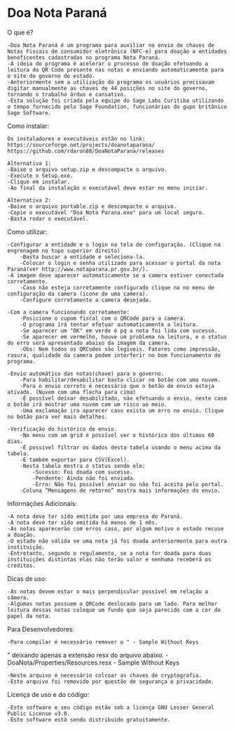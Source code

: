 ﻿# Doa Nota Paraná

O que é?

	-Doa Nota Paraná é um programa para auxiliar no envio de chaves de Notas Fiscais de consumidor eletrônica (NFC-e) para doação a entidades beneficentes cadastradas no programa Nota Paraná. 
	-A ideia do programa é acelerar o processo de doação efetuando a leitura do QR Code presente nas notas e enviando automaticamente para o site do governo do estado. 
	-Anteriormente sem a utilização do programa os usuários precisavam digitar manualmente as chaves de 44 posições no site do governo, tornando o trabalho árduo e cansativo. 
	-Esta solução foi criada pela equipe do Sage Labs Curitiba utilizando o tempo fornecido pelo Sage Foundation, funcionários do gupo britânico Sage Software.

Como instalar:

	Os instaladores e executáveis estão no link:
	https://sourceforge.net/projects/doanotaparana/
	https://github.com/rdaron88/DoaNotaParana/releases

	Alternativa 1:
	-Baixe o arquivo setup.zip e descompacte o arquivo.
	-Execute o Setup.exe.
	-Clique em instalar.
	-Ao final da instalação o executável deve estar no menu iniciar.
	
	Alternativa 2:
	-Baixe o arquivo portable.zip e descompacte o arquivo.
	-Copie o executável "Doa Nota Parana.exe" para um local seguro.
	-Basta rodar o executável.

Como utilizar:
	
	-Configurar a entidade e o login na tela de configuração. (Clique na engrenagem no topo superior direito)
		-Basta buscar a entidade e seleciona-la.
		-Colocar o login e senha utilizado para acessar o portal da nota Paraná(ver http://www.notaparana.pr.gov.br/).
	-A imagem deve aparecer automaticamente se a camera estiver conectada corretamente. 	
		-Caso não esteja corretamente configurado clique na no menu de configuração da camera (icone de uma camera).
		-Configure corretamente a camera desejada.

	-Com a camera funcionando corretamente:
		-Posicione o cupom fiscal com o QRCode para a camera.
		-O programa irá tentar efetuar automaticamente a leitura.
		-Se aparecer um "OK" em verde é pq a nota foi lida com sucesso.
		-Se aparecer em vermelho, houve um problema na leitura, e o status do erro será apresentado abaixo da imagem da camera.
		-Obs: Nem todos os QRCodes são legiveis. Fatores como impressão, rasura, qualidade da camera podem interferir no bom funcionamento do programa.

	-Envio automático das notas(chave) para o governo.
		-Para habilitar/desabilitar basta clicar no botão com uma nuvem.
		-Para o envio correto é necessário que o botão de envio esteja ativado. (Nuvem com uma flecha para cima)
		-É possível deixar desabilitado, não efetuando o envio, neste caso o botão irá mostrar uma nuvem com um risco ao meio.
		-Uma exclamação ira aparecer caso exista um erro no envio. Clique no botão para ver mais detalhes.

	-Verificação do histórico de envio.
		-No menu com um grid é possível ver o histórico dos últimos 60 dias.
		-É possivel filtrar os dados desta tabela usando o menu acima da tabela.
		-E também exportar para CSV(Excel).
		-Nesta tabela mostra o status sendo ele:
			-Sucesso: Foi doada com sucesso.
			-Pendente: Ainda não foi enviada.
			-Erro: Não foi possível enviar ou não foi aceita pelo portal. 
		-Coluna “Mensagens de retorno” mostra mais informações do envio.

Informações Adicionais:

	-A nota deve ter sido emitida por uma empresa do Paraná.
	-A nota deve ter sido emitida há menos de 1 mês.
	-As notas aparecerão com erros caso, por algum motivo o estado recuse a doação.
	-O estado não válida se uma nota já foi doada anteriormente para outra instituição. 
	-Entretanto, segundo o regulamento, se a nota for doada para duas instituições distintas elas não terão valor e nenhuma receberá os créditos.

Dicas de uso:

	-As notas devem estar o mais perpendicular possível em relação a câmera. 
	-Algumas notas possuem o QRCode deslocado para um lado. Para melhor leitura dessas notas coloque um fundo que seja parecido com a cor do papel da nota. 


Para Desenvolvedores:

	-Para compilar é necessário remover o " - Sample Without Keys
" deixando apenas a extensão resx do arquivo abaixo.
		-DoaNota/Properties/Resources.resx - Sample Without Keys

	-Neste arquivo é necessário colcoar as chaves de cryptografia.
	-Este arquivo foi removido por questão de segurança e privacidade.

Licença de uso e do código:

	-Este software e seu código estão sob a licença GNU Lesser General Public License v3.0.
	-Este software está sendo distribuido gratuitamente.